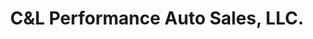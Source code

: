 ---
title: "C&L Performance Auto Sales, LLC."
url: /columbus/candl-performance-auto-sales-llc/
shop: car
---